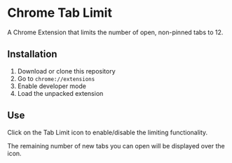 # Chrome Tab Limit

A Chrome Extension that limits the number of open, non-pinned tabs to 12.

## Installation

1. Download or clone this repository
2. Go to `chrome://extensions`
3. Enable developer mode
4. Load the unpacked extension

## Use

Click on the Tab Limit icon to enable/disable the limiting functionality.

The remaining number of new tabs you can open will be displayed over the icon.
